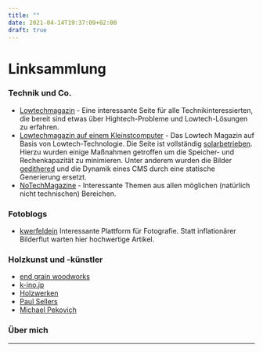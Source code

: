 ```yaml
---
title: ""
date: 2021-04-14T19:37:09+02:00
draft: true
---
```


# Linksammlung
### Technik und Co.
- [Lowtechmagazin](https://www.lowtechmagazine.com/) - Eine interessante Seite für alle Technikinteressierten, die bereit sind etwas über Hightech-Probleme und Lowtech-Lösungen zu erfahren.
- [Lowtechmagazin auf einem Kleinstcomputer](https://www.solar.lowtechmagazine.com/) - Das Lowtech Magazin auf Basis von Lowtech-Technologie. Die Seite ist vollständig [solarbetrieben](https://solar.lowtechmagazine.com/2018/09/how-to-build-a-lowtech-website.html). Hierzu wurden einige Maßnahmen getroffen um die Speicher- und Rechenkapazität zu minimieren. Unter anderem wurden die Bilder [gedithered](https://de.wikipedia.org/wiki/Dithering_%28Bildbearbeitung%29) und die Dynamik eines CMS durch eine statische Generierung ersetzt. 
- [NoTechMagazine](https://www.notechmagazine.com/) - Interessante Themen aus allen möglichen (natürlich nicht technischen) Bereichen.

### Fotoblogs
- [kwerfeldein](https://www.kwerfeldein.de) Interessante Plattform für Fotografie. Statt inflationärer Bilderflut warten hier hochwertige Artikel.

### Holzkunst und -künstler
- [end grain woodworks](http://www.endgrain.ca/) 
- [k-ino.jp](https://k-ino.jp) 
- [Holzwerken](https://www.holzwerken.net/)
- [Paul Sellers](https://paulsellers.com/)
- [Michael Pekovich](https://www.pekovichwoodworks.com/)

### Über mich

---